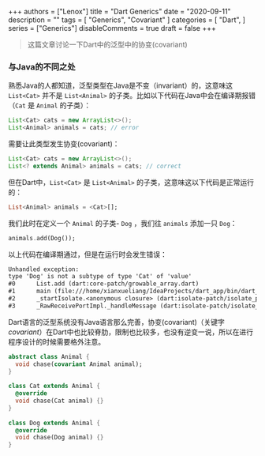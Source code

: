 +++
authors = ["Lenox"]
title = "Dart Generics"
date = "2020-09-11"
description = ""
tags = [
    "Generics",
    "Covariant"
]
categories = [
    "Dart",
]
series = ["Generics"]
disableComments = true
draft = false
+++

> 这篇文章讨论一下Dart中的泛型中的协变(covariant)

### 与Java的不同之处

熟悉Java的人都知道，泛型类型在Java是不变（invariant）的，这意味这 `List<Cat>` 并不是 `List<Animal>` 的子类。比如以下代码在Java中会在编译期报错（`Cat` 是 `Animal` 的子类）：

```java
List<Cat> cats = new ArrayList<>();
List<Animal> animals = cats; // error
```

需要让此类型发生协变(covariant)：

```java
List<Cat> cats = new ArrayList<>();
List<? extends Animal> animals = cats; // correct
```

但在Dart中，`List<Cat>` 是 `List<Animal>` 的子类，这意味这以下代码是正常运行的：

```dart
List<Animal> animals = <Cat>[];
```

我们此时在定义一个 `Animal` 的子类- `Dog` ，我们往 `animals` 添加一只 `Dog`：

```dart
animals.add(Dog());
```

以上代码在编译期通过，但是在运行时会发生错误：

```txt
Unhandled exception:
type 'Dog' is not a subtype of type 'Cat' of 'value'
#0      List.add (dart:core-patch/growable_array.dart)
#1      main (file:///home/xianxueliang/IdeaProjects/dart_app/bin/dart_app.dart:11:12)
#2      _startIsolate.<anonymous closure> (dart:isolate-patch/isolate_patch.dart:299:32)
#3      _RawReceivePortImpl._handleMessage (dart:isolate-patch/isolate_patch.dart:168:12)
```

Dart语言的泛型系统没有Java语言那么完善，协变(covariant)（关键字*covariant*）在Dart中也比较脊肋，限制也比较多，也没有逆变一说，所以在进行程序设计的时候需要格外注意。

```dart
abstract class Animal {  
  void chase(covariant Animal animal);  
}  
  
class Cat extends Animal {  
  @override  
  void chase(Cat animal) {}  
}  
  
class Dog extends Animal {  
  @override  
  void chase(Dog animal) {}  
}
```
